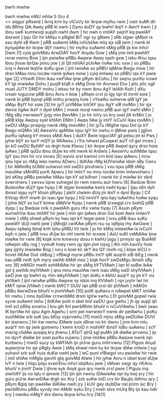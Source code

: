 bwrh mwhw

bwrh mwhw mWJ mhlw 5 Gru 4  
 <> siqgur pRswid ] 
 ikriq krm ky vICuVy kir ikrpw mylhu rwm ] 
 cwir kuMt dh ids BRmy Qik Awey pRB kI swm ] 
 Dynu duDY qy bwhrI ikqY n AwvY kwm ] 
 jl ibnu swK kumlwvqI aupjih nwhI dwm ] 
 hir nwh n imlIAY swjnY kq pweIAY ibsrwm ] 
 ijqu Gir hir kMqu n pRgteI BiT ngr sy gRwm ] 
 sRb sIgwr qMbol rs sxu dyhI sB Kwm ] 
 pRB suAwmI kMq ivhUxIAw mIq sjx siB jwm ] 
 nwnk kI bynµqIAw kir ikrpw dIjY nwmu ] 
 hir mylhu suAwmI sMig pRB ijs kw inhcl Dwm ]1] 
 cyiq goivMdu ArwDIAY hovY Anµdu Gxw ] 
 sMq jnw imil pweIAY rsnw nwmu Bxw ] 
 ijin pwieAw pRBu Awpxw Awey iqsih gxw ] 
 ieku iKnu iqsu ibnu jIvxw ibrQw jnmu jxw ] 
 jil Qil mhIAil pUirAw rivAw ivic vxw ] 
 so pRBu iciq n AwveI ikqVw duKu gxw ] 
 ijnI rwivAw so pRBU iqMnw Bwgu mxw ] 
 hir drsn kMau mnu locdw nwnk ipAws mnw ] 
 cyiq imlwey so pRBU iqs kY pwie lgw ]2] 
 vYswiK DIrin ikau vwFIAw ijnw pRym ibCohu ] 
 hir swjnu purKu ivswir kY lgI mwieAw Dohu ] 
 puqR klqR n sMig Dnw hir AivnwsI Ehu ] 
 plic plic sglI mueI JUTY DMDY mohu ] 
 ieksu hir ky nwm ibnu AgY leIAih Koih ] 
 dXu ivswir ivgucxw pRB ibnu Avru n koie ] 
 pRIqm crxI jo lgy iqn kI inrml soie ] 
 nwnk kI pRB bynqI pRB imlhu prwpiq hoie ] 
 vYswKu suhwvw qW lgY jw sMqu BytY hir soie ]3] 
 hir jyiT juVMdw loVIAY ijsu AgY siB invMin ] 
 hir sjx dwvix ligAw iksY n dyeI bMin ] 
 mwxk moqI nwmu pRB aun lgY nwhI sMin ] 
 rMg sBy nwrwiexY jyqy min BwvMin ] 
 jo hir loVy so kry soeI jIA krMin ] 
 jo pRiB kIqy Awpxy syeI khIAih DMin ] 
 Awpx lIAw jy imlY ivCuiV ikau rovMin ] 
 swDU sMgu prwpqy nwnk rMg mwxMin ] 
 hir jyTu rMgIlw iqsu DxI ijs kY Bwgu mQMin ]4] 
 AwswVu qpMdw iqsu lgY hir nwhu n ijMnw pwis ] 
 jgjIvn purKu iqAwig kY mwxs sMdI Aws ] 
 duXY Bwie ivgucIAY gil peIsu jm kI Pws ] 
 jyhw bIjY so luxY mQY jo iliKAwsu ] 
 rYix ivhwxI pCuqwxI auiT clI geI inrws ] 
 ijn kO swDU BytIAY so drgh hoie Klwsu ] 
 kir ikrpw pRB AwpxI qyry drsn hoie ipAws ] 
 pRB quDu ibnu dUjw ko nhI nwnk kI Ardwis ] 
 AwswVu suhMdw iqsu lgY ijsu min hir crx invws ]5] 
 swvix srsI kwmxI crn kml isau ipAwru ] 
 mnu qnu rqw sc rMig ieko nwmu ADwru ] 
 ibiKAw rMg kUVwivAw idsin sBy Cwru ] 
 hir AMimRq bUMd suhwvxI imil swDU pIvxhwru ] 
 vxu iqxu pRB sMig mauilAw sMmRQ purK Apwru ] 
 hir imlxY no mnu locdw krim imlwvxhwru ] 
 ijnI sKIey pRBu pwieAw hMau iqn kY sd bilhwr ] 
 nwnk hir jI mieAw kir sbid svwrxhwru ] 
 swvxu iqnw suhwgxI ijn rwm nwmu auir hwru ]6] 
 Bwduie Brim BulwxIAw dUjY lgw hyqu ] 
 lK sIgwr bxwieAw kwrij nwhI kyqu ] 
 ijqu idin dyh ibnssI iqqu vylY khsin pRyqu ] 
 pkiV clwiein dUq jm iksY n dynI Byqu ] 
 Cif KVoqy iKnY mwih ijn isau lgw hyqu ] 
 hQ mroVY qnu kpy isAwhhu hoAw syqu ] 
 jyhw bIjY so luxY krmw sMdVw Kyqu ] 
 nwnk pRB srxwgqI crx boihQ pRB dyqu ] 
 sy Bwduie nrik n pweIAih guru rKx vwlw hyqu ]7] 
 Asuin pRym aumwhVw ikau imlIAY hir jwie ] 
 min qin ipAws drsn GxI koeI Awix imlwvY mwie ] 
 sMq shweI pRym ky hau iqn kY lwgw pwie ] 
 ivxu pRB ikau suKu pweIAY dUjI nwhI jwie ] 
 ijMn@I cwiKAw pRym rsu sy iqRpiq rhy AwGwie ] 
 Awpu iqAwig ibnqI krih lyhu pRBU liV lwie ] 
 jo hir kMiq imlweIAw is ivCuiV kqih n jwie ] 
 pRB ivxu dUjw ko nhI nwnk hir srxwie ] 
 AsU suKI vsMdIAw ijnw mieAw hir rwie ]8] 
 kiqik krm kmwvxy dosu n kwhU jogu ] 
 prmysr qy BuilAW ivAwpin sBy rog ] 
 vymuK hoey rwm qy lgin jnm ivjog ] 
 iKn mih kauVy hoie gey ijqVy mwieAw Bog ] 
 ivcu n koeI kir skY iks QY rovih roj ] 
 kIqw ikCU n hoveI iliKAw Duir sMjog ] 
 vfBwgI myrw pRBu imlY qW auqrih siB ibEg ] 
 nwnk kau pRB rwiK lyih myry swihb bMdI moc ] 
 kiqk hovY swDsMgu ibnsih sBy soc ]9] 
 mMiGir mwih sohMdIAw hir ipr sMig bYTVIAwh ] 
 iqn kI soBw ikAw gxI ij swihib mylVIAwh ] 
 qnu mnu mauilAw rwm isau sMig swD shylVIAwh ] 
 swD jnw qy bwhrI sy rhin iekylVIAwh ] 
 iqn duKu n kbhU auqrY sy jm kY vis pVIAwh ] 
 ijnI rwivAw pRBu Awpxw sy idsin inq KVIAwh ] 
 rqn jvyhr lwl hir kMiT iqnw jVIAwh ] 
 nwnk bWCY DUiV iqn pRB srxI dir pVIAwh ] 
 mMiGir pRBu AwrwDxw bhuiV n jnmVIAwh ]10] 
 poiK quKwru n ivAwpeI kMiT imilAw hir nwhu ] 
 mnu byiDAw crnwribMd drsin lgVw swhu ] 
 Et goivMd gopwl rwie syvw suAwmI lwhu ] 
 ibiKAw poih n skeI imil swDU gux gwhu ] 
 jh qy aupjI qh imlI scI pRIiq smwhu ] 
 kru gih lInI pwrbRhim bhuiV n ivCuVIAwhu ] 
 bwir jwau lK byrIAw hir sjxu Agm Agwhu ] 
 srm peI nwrwiexY nwnk dir peIAwhu ] 
 poKu suohMdw srb suK ijsu bKsy vyprvwhu ]11] 
 mwiG mjnu sMig swDUAw DUVI kir iesnwnu ] 
 hir kw nwmu iDAwie suix sBnw no kir dwnu ] 
 jnm krm mlu auqrY mn qy jwie gumwnu ] 
 kwim kroiD n mohIAY ibnsY loBu suAwnu ] 
 scY mwrig clidAw ausqiq kry jhwnu ] 
 ATsiT qIrQ sgl puMn jIA dieAw prvwnu ] 
 ijs no dyvY dieAw kir soeI purKu sujwnu ] 
 ijnw imilAw pRBu Awpxw nwnk iqn kurbwnu ] 
 mwiG sucy sy kWFIAih ijn pUrw guru imhrvwnu ]12] 
 Plguix Anµd aupwrjnw hir sjx pRgty Awie ] 
 sMq shweI rwm ky kir ikrpw dIAw imlwie ] 
 syj suhwvI srb suK huix duKw nwhI jwie ] 
 ieC punI vfBwgxI vru pwieAw hir rwie ] 
 imil shIAw mMglu gwvhI gIq goivMd Alwie ] 
 hir jyhw Avru n idseI koeI dUjw lvY n lwie ] 
 hlqu plqu svwirEnu inhcl idqIAnu jwie ] 
 sMswr swgr qy riKAnu bhuiV n jnmY Dwie ] 
 ijhvw eyk Anyk gux qry nwnk crxI pwie ] 
 Plguix inq slwhIAY ijs no iqlu n qmwie ]13] 
 ijin ijin nwmu iDAwieAw iqn ky kwj sry ] 
 hir guru pUrw AwrwiDAw drgh sic Kry ] 
 srb suKw iniD crx hir Baujlu ibKmu qry ] 
 pRym Bgiq iqn pweIAw ibiKAw nwih jry ] 
 kUV gey duibDw nsI pUrn sic Bry ] 
 pwrbRhmu pRBu syvdy mn AMdir eyku Dry ] 
 mwh idvs mUrq Bly ijs kau ndir kry ] 
 nwnku mMgY drs dwnu ikrpw krhu hry ]14]1] 


